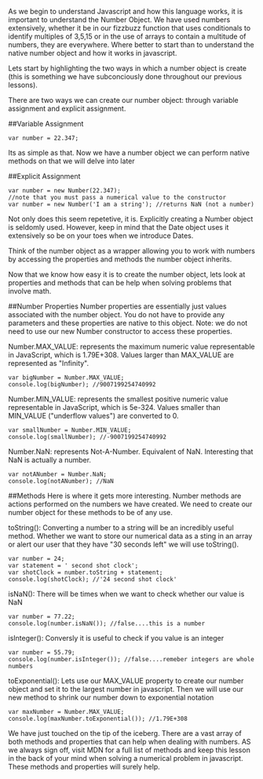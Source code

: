 As we begin to understand Javascript and how this language works, it is important to understand the Number Object. We have used numbers extensively, whether it be in our fizzbuzz function that uses conditionals to identify multiples of 3,5,15 or in the use of arrays to contain a multitude of numbers, they are everywhere. Where better to start than to understand the native number object and how it works in javascript.

Lets start by highlighting the two ways in which a number object is create (this is something we have subconciously done throughout our previous lessons).

There are two ways we can create our number object: through variable assignment and explicit assignment.

##Variable Assignment
<?prettify?>
```
var number = 22.347;
```
Its as simple as that. Now we have a number object we can perform native methods on that we will delve into later

##Explicit Assignment
<?prettify?>
```
var number = new Number(22.347);
//note that you must pass a numerical value to the constructor
var number = new Number('I am a string'); //returns NaN (not a number)
```
Not only does this seem repetetive, it is. Explicitly creating a Number object is seldomly used. However, keep in mind that the Date object uses it extensively so be on your toes when we introduce Dates.

Think of the number object as a wrapper allowing you to work with numbers by accessing the properties and methods the number object inherits.

Now that we know how easy it is to create the number object, lets look at properties and methods that can be help when solving problems that involve math.

##Number Properties
Number properties are essentially just values associated with the number object. You do not have to provide any parameters and these properties are native to this object.
Note: we do not need to use our new Number constructor to access these properties.

Number.MAX_VALUE: represents the maximum numeric value representable in JavaScript, which is 1.79E+308. Values larger than MAX_VALUE are represented as "Infinity".
<?prettify?>
```
var bigNumber = Number.MAX_VALUE;
console.log(bigNumber); //9007199254740992
```

Number.MIN_VALUE: represents the smallest positive numeric value representable in JavaScript, which is 5e-324. Values smaller than MIN_VALUE ("underflow values") are converted to 0.
<?prettify?>
```
var smallNumber = Number.MIN_VALUE;
console.log(smallNumber); //-9007199254740992
```

Number.NaN: represents Not-A-Number. Equivalent of NaN. Interesting that NaN is actually a number.
<?prettify?>
```
var notANumber = Number.NaN;
console.log(notANumber); //NaN
```

##Methods
Here is where it gets more interesting. Number methods are actions performed on the numbers we have created. We need to create our number object for these methods to be of any use.

toString(): Converting a number to a string will be an incredibly useful method. Whether we want to store our numerical data as a sting in an array or alert our user that they have "30 seconds left" we will use toString().
<?prettify?>
```
var number = 24;
var statement = ' second shot clock';
var shotClock = number.toString + statement;
console.log(shotClock); //'24 second shot clock'
```

isNaN(): There will be times when we want to check whether our value is NaN
<?prettify?>
```
var number = 77.22;
console.log(number.isNaN()); //false....this is a number
```
isInteger(): Conversly it is useful to check if you value is an integer
<?prettify?>
```
var number = 55.79;
console.log(number.isInteger()); //false....remeber integers are whole numbers
```

toExponential(): Lets use our MAX_VALUE property to create our number object and set it to the largest number in javascript. Then we will use our new method to shrink our number down to exponential notation
<?prettify?>
```
var maxNumber = Number.MAX_VALUE;
console.log(maxNumber.toExponential()); //1.79E+308
```

We have just touched on the tip of the iceberg. There are a vast array of both methods and properties that can help when dealing with numbers. AS we always sign off, visit MDN for a full list of methods and keep this lesson in the back of your mind when solving a numerical problem in javascript. These methods and properties will surely help.
